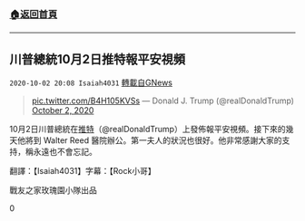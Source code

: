 ###  [:house:返回首頁](https://github.com/ourhimalayas/txt)
---

## 川普總統10月2日推特報平安視頻
`2020-10-02 20:08 Isaiah4031` [轉載自GNews](https://gnews.org/zh-hant/398628/)

> [pic.twitter.com/B4H105KVSs](https://t.co/B4H105KVSs)
> — Donald J. Trump (@realDonaldTrump) [October 2, 2020](https://twitter.com/realDonaldTrump/status/1312158400352972800?ref_src=twsrc%5Etfw)

10月2日川普總統在[推特](https://twitter.com/realDonaldTrump/status/1312158400352972800)（@realDonaldTrump）上發佈報平安視頻。接下來的幾天他將到 Walter Reed 醫院辦公。第一夫人的狀況也很好。他非常感謝大家的支持，稱永遠也不會忘記。

翻譯：【Isaiah4031】字幕：【Rock小哥】

戰友之家玫瑰園小隊出品

0
